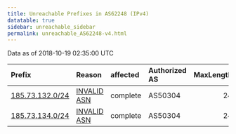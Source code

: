 ```yaml
---
title: Unreachable Prefixes in AS62248 (IPv4)
datatable: true
sidebar: unreachable_sidebar
permalink: unreachable_AS62248-v4.html
---
```


Data as of 2018-10-19 02:35:00 UTC


<div class="datatable-begin"></div>

| Prefix                                                   | Reason                                                                                                 | affected   | Authorized AS   |   MaxLength | Anchor                                         |   unreachable /24s |
|:---------------------------------------------------------|:-------------------------------------------------------------------------------------------------------|:-----------|:----------------|------------:|:-----------------------------------------------|-------------------:|
| [185.73.132.0/24](https://stat.ripe.net/185.73.132.0/24) | [INVALID ASN](https://rpki-validator.ripe.net/announcement-preview?asn=AS62248&prefix=185.73.132.0/24) | complete   | AS50304         |          24 | [RIPE](unreachable_RIPE_NCC_RPKI_Root-v4.html) |                  1 |
| [185.73.134.0/24](https://stat.ripe.net/185.73.134.0/24) | [INVALID ASN](https://rpki-validator.ripe.net/announcement-preview?asn=AS62248&prefix=185.73.134.0/24) | complete   | AS50304         |          24 | [RIPE](unreachable_RIPE_NCC_RPKI_Root-v4.html) |                  1 |

<div class="datatable-end"></div>